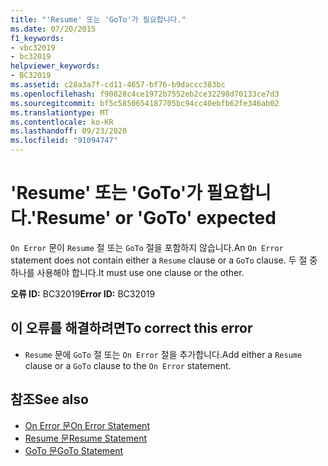 ```yaml
---
title: "'Resume' 또는 'GoTo'가 필요합니다."
ms.date: 07/20/2015
f1_keywords:
- vbc32019
- bc32019
helpviewer_keywords:
- BC32019
ms.assetid: c28a3a7f-cd11-4657-bf76-b9daccc383bc
ms.openlocfilehash: f90828c4ce1972b7552eb2ce32298d70133ce7d3
ms.sourcegitcommit: bf5c5850654187705bc94cc40ebfb62fe346ab02
ms.translationtype: MT
ms.contentlocale: ko-KR
ms.lasthandoff: 09/23/2020
ms.locfileid: "91094747"
---
```

# <a name="resume-or-goto-expected"></a><span data-ttu-id="86669-102">'Resume' 또는 'GoTo'가 필요합니다.</span><span class="sxs-lookup"><span data-stu-id="86669-102">'Resume' or 'GoTo' expected</span></span>

<span data-ttu-id="86669-103">`On Error` 문이 `Resume` 절 또는 `GoTo` 절을 포함하지 않습니다.</span><span class="sxs-lookup"><span data-stu-id="86669-103">An `On Error` statement does not contain either a `Resume` clause or a `GoTo` clause.</span></span> <span data-ttu-id="86669-104">두 절 중 하나를 사용해야 합니다.</span><span class="sxs-lookup"><span data-stu-id="86669-104">It must use one clause or the other.</span></span>  
  
 <span data-ttu-id="86669-105">**오류 ID:** BC32019</span><span class="sxs-lookup"><span data-stu-id="86669-105">**Error ID:** BC32019</span></span>  
  
## <a name="to-correct-this-error"></a><span data-ttu-id="86669-106">이 오류를 해결하려면</span><span class="sxs-lookup"><span data-stu-id="86669-106">To correct this error</span></span>  
  
- <span data-ttu-id="86669-107">`Resume` 문에 `GoTo` 절 또는 `On Error` 절을 추가합니다.</span><span class="sxs-lookup"><span data-stu-id="86669-107">Add either a `Resume` clause or a `GoTo` clause to the `On Error` statement.</span></span>  
  
## <a name="see-also"></a><span data-ttu-id="86669-108">참조</span><span class="sxs-lookup"><span data-stu-id="86669-108">See also</span></span>

- [<span data-ttu-id="86669-109">On Error 문</span><span class="sxs-lookup"><span data-stu-id="86669-109">On Error Statement</span></span>](../language-reference/statements/on-error-statement.md)
- [<span data-ttu-id="86669-110">Resume 문</span><span class="sxs-lookup"><span data-stu-id="86669-110">Resume Statement</span></span>](../language-reference/statements/resume-statement.md)
- [<span data-ttu-id="86669-111">GoTo 문</span><span class="sxs-lookup"><span data-stu-id="86669-111">GoTo Statement</span></span>](../language-reference/statements/goto-statement.md)
